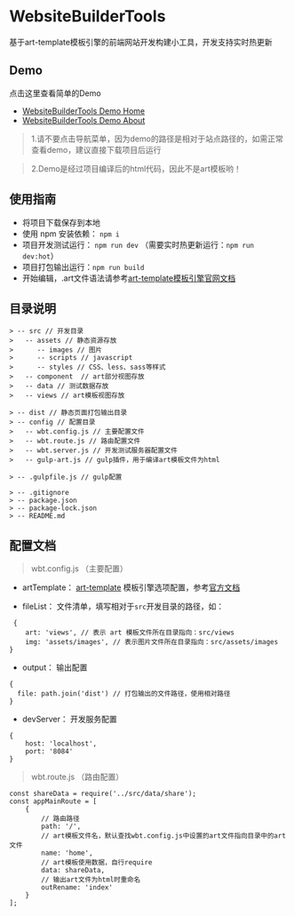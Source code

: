 # WebsiteBuilderTools
基于art-template模板引擎的前端网站开发构建小工具，开发支持实时热更新

## Demo
点击这里查看简单的Demo 
- [WebsiteBuilderTools Demo Home](http://htmlpreview.github.io/?https://github.com/qc-web-y/WebsiteBuilderTools/blob/master/dist/views/home.html)
- [WebsiteBuilderTools Demo About](http://htmlpreview.github.io/?https://github.com/qc-web-y/WebsiteBuilderTools/blob/master/dist/views/about.html)

> 1.请不要点击导航菜单，因为demo的路径是相对于站点路径的，如需正常查看demo，建议直接下载项目后运行

> 2.Demo是经过项目编译后的html代码，因此不是art模板哟！

## 使用指南
- 将项目下载保存到本地
- 使用 npm 安装依赖： `npm i`
- 项目开发测试运行： `npm run dev` （需要实时热更新运行：`npm run dev:hot`）
- 项目打包输出运行：`npm run build` 
- 开始编辑，.art文件语法请参考[art-template模板引擎官网文档](http://aui.github.io/art-template/zh-cn)

## 目录说明
```
> -- src // 开发目录
>   -- assets // 静态资源存放
>      -- images // 图片
>      -- scripts // javascript
>      -- styles // CSS、less、sass等样式
>   -- component  // art部分视图存放
>   -- data // 测试数据存放
>   -- views // art模板视图存放

> -- dist // 静态页面打包输出目录
> -- config // 配置目录
>   -- wbt.config.js // 主要配置文件
>   -- wbt.route.js // 路由配置文件
>   -- wbt.server.js // 开发测试服务器配置文件
>   -- gulp-art.js // gulp插件，用于编译art模板文件为html

> -- .gulpfile.js // gulp配置

> -- .gitignore
> -- package.json
> -- package-lock.json
> -- README.md
```

## 配置文档
> wbt.config.js （主要配置）

- artTemplate： [art-template](http://aui.github.io/art-template/zh-cn) 模板引擎选项配置，参考[官方文档](http://aui.github.io/art-template/zh-cn/docs/options.html)

- fileList： 文件清单，填写相对于`src`开发目录的路径，如：
```
 {
    art: 'views', // 表示 art 模板文件所在目录指向：src/views
    img: 'assets/images', // 表示图片文件所在目录指向：src/assets/images
}
```
- output： 输出配置
```
{
  file: path.join('dist') // 打包输出的文件路径，使用相对路径
}
```
- devServer： 开发服务配置
```
{
    host: 'localhost', 
    port: '8084'
}
```

> wbt.route.js （路由配置）

```
const shareData = require('../src/data/share');
const appMainRoute = [
	{
        // 路由路径
		path: '/',  
        // art模板文件名，默认查找wbt.config.js中设置的art文件指向目录中的art文件
		name: 'home', 
        // art模板使用数据，自行require
		data: shareData,
        // 输出art文件为html时重命名
		outRename: 'index'
	}
];
```




